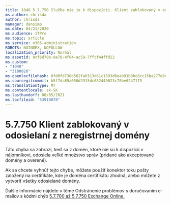 ```yaml
---
title: 1048 5.7.750 Služba nie je k dispozícii. Klient zablokovaný v odosielaní z neregistrovaných domén
ms.author: chrisda
author: chrisda
manager: dansimp
ms.date: 04/21/2020
ms.audience: ITPro
ms.topic: article
ms.service: o365-administration
ROBOTS: NOINDEX, NOFOLLOW
localization_priority: Normal
ms.assetid: 8cf6d70b-9a78-4f04-ac59-7ffcf44ffd22
ms.custom:
- "1048"
- "3100026"
ms.openlocfilehash: 0fd0fd730d562fa0313d61c1593d6eab91b3bc8cc15ba277e9cd4e4deb6901bd
ms.sourcegitcommit: b5f7da89a650d2915dc652449623c78be6247175
ms.translationtype: MT
ms.contentlocale: sk-SK
ms.lasthandoff: 08/05/2021
ms.locfileid: "53919078"
---
```

# <a name="57750-client-blocked-from-sending-from-unregistered-domain"></a>5.7.750 Klient zablokovaný v odosielaní z neregistrnej domény

Táto chyba sa zobrazí, keď sa z domén, ktoré nie sú k dispozícii v nájomníkovi, odosiela veľké množstvo správ (pridané ako akceptované domény a overené).

Ak sa chcete vyhnúť tejto chybe, môžete použiť konektor toku pošty založený na certifikáte, kde je doména certifikátu zhodná, alebo môžete z vytvoriť všetky odosielané domény.

Ďalšie informácie nájdete v téme Odstránenie problémov s doručovaním e-mailov s kódmi chýb [5.7.700 až 5.7.750 Exchange Online.](https://go.microsoft.com/fwlink/?linkid=2164955)